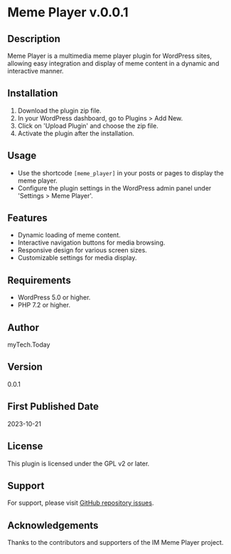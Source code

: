 # Meme Player v.0.0.1

## Description
Meme Player is a multimedia meme player plugin for WordPress sites, allowing easy integration and display of meme content in a dynamic and interactive manner.

## Installation
1. Download the plugin zip file.
2. In your WordPress dashboard, go to Plugins > Add New.
3. Click on 'Upload Plugin' and choose the zip file.
4. Activate the plugin after the installation.

## Usage
- Use the shortcode `[meme_player]` in your posts or pages to display the meme player.
- Configure the plugin settings in the WordPress admin panel under 'Settings > Meme Player'.

## Features
- Dynamic loading of meme content.
- Interactive navigation buttons for media browsing.
- Responsive design for various screen sizes.
- Customizable settings for media display.

## Requirements
- WordPress 5.0 or higher.
- PHP 7.2 or higher.

## Author
myTech.Today

## Version
0.0.1

## First Published Date
2023-10-21

## License
This plugin is licensed under the GPL v2 or later.

## Support
For support, please visit [GitHub repository issues](https://github.com/mytech-today-now/IM-meme-player/issues).

## Acknowledgements
Thanks to the contributors and supporters of the IM Meme Player project.
